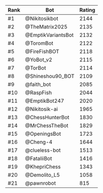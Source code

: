 Rank|Bot|Rating
---|---|---
#1|@Nikitosikbot|2144
#2|@TheMatrix2025|2135
#3|@EmptikVariantsBot|2132
#4|@ToromBot|2122
#5|@FireFishBOT|2118
#6|@YoBot_v2|2115
#7|@TorBot|2114
#8|@Shineshou90_BOT|2109
#9|@faith_bot|2085
#10|@RaspFish|2044
#11|@EmptikBot247|2020
#12|@Nikitosik-ai|1965
#13|@ChessHunterBot|1830
#14|@MrChessTheBot|1829
#15|@OpeningsBot|1723
#16|@Cheng-4|1644
#17|@clueless-bot|1513
#18|@FataliiBot|1416
#19|@KhepriChess|1343
#20|@Demolito_L5|1058
#21|@pawnrobot|815
